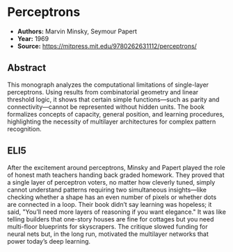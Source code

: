 # Perceptrons

- **Authors:** Marvin Minsky, Seymour Papert
- **Year:** 1969
- **Source:** https://mitpress.mit.edu/9780262631112/perceptrons/

## Abstract
This monograph analyzes the computational limitations of single-layer perceptrons. Using results from combinatorial geometry and linear threshold logic, it shows that certain simple functions—such as parity and connectivity—cannot be represented without hidden units. The book formalizes concepts of capacity, general position, and learning procedures, highlighting the necessity of multilayer architectures for complex pattern recognition.

## ELI5
After the excitement around perceptrons, Minsky and Papert played the role of honest math teachers handing back graded homework. They proved that a single layer of perceptron voters, no matter how cleverly tuned, simply cannot understand patterns requiring two simultaneous insights—like checking whether a shape has an even number of pixels or whether dots are connected in a loop. Their book didn’t say learning was hopeless; it said, "You’ll need more layers of reasoning if you want elegance." It was like telling builders that one-story houses are fine for cottages but you need multi-floor blueprints for skyscrapers. The critique slowed funding for neural nets but, in the long run, motivated the multilayer networks that power today’s deep learning.
